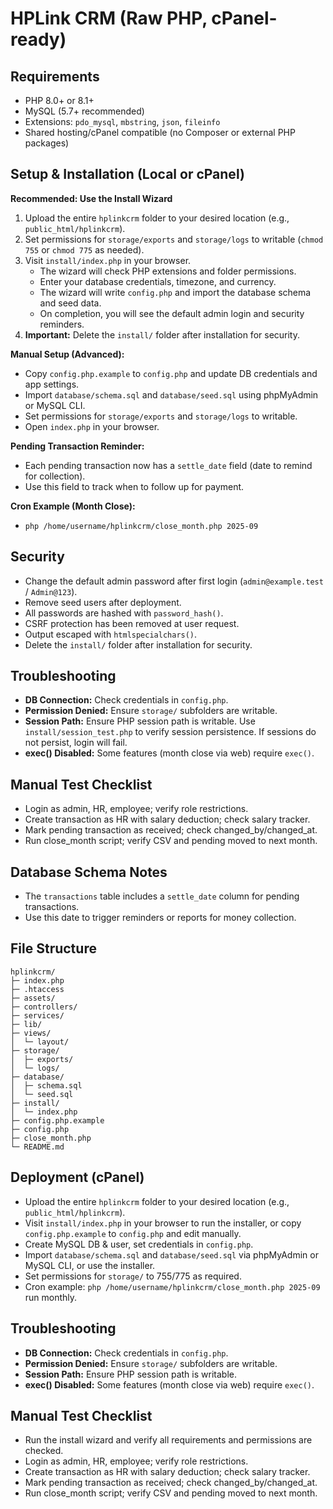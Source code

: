 # HPLink CRM (Raw PHP, cPanel-ready)

## Requirements

- PHP 8.0+ or 8.1+
- MySQL (5.7+ recommended)
- Extensions: `pdo_mysql`, `mbstring`, `json`, `fileinfo`
- Shared hosting/cPanel compatible (no Composer or external PHP packages)

## Setup & Installation (Local or cPanel)

**Recommended: Use the Install Wizard**

1. Upload the entire `hplinkcrm` folder to your desired location (e.g., `public_html/hplinkcrm`).
2. Set permissions for `storage/exports` and `storage/logs` to writable (`chmod 755` or `chmod 775` as needed).
3. Visit `install/index.php` in your browser.
   - The wizard will check PHP extensions and folder permissions.
   - Enter your database credentials, timezone, and currency.
   - The wizard will write `config.php` and import the database schema and seed data.
   - On completion, you will see the default admin login and security reminders.
4. **Important:** Delete the `install/` folder after installation for security.

**Manual Setup (Advanced):**

- Copy `config.php.example` to `config.php` and update DB credentials and app settings.
- Import `database/schema.sql` and `database/seed.sql` using phpMyAdmin or MySQL CLI.
- Set permissions for `storage/exports` and `storage/logs` to writable.
- Open `index.php` in your browser.

**Pending Transaction Reminder:**
- Each pending transaction now has a `settle_date` field (date to remind for collection).
- Use this field to track when to follow up for payment.

**Cron Example (Month Close):**
- `php /home/username/hplinkcrm/close_month.php 2025-09`

## Security

- Change the default admin password after first login (`admin@example.test` / `Admin@123`).
- Remove seed users after deployment.
- All passwords are hashed with `password_hash()`.
- CSRF protection has been removed at user request.
- Output escaped with `htmlspecialchars()`.
- Delete the `install/` folder after installation for security.

## Troubleshooting

- **DB Connection:** Check credentials in `config.php`.
- **Permission Denied:** Ensure `storage/` subfolders are writable.
- **Session Path:** Ensure PHP session path is writable. Use `install/session_test.php` to verify session persistence. If sessions do not persist, login will fail.
- **exec() Disabled:** Some features (month close via web) require `exec()`.

## Manual Test Checklist

- Login as admin, HR, employee; verify role restrictions.
- Create transaction as HR with salary deduction; check salary tracker.
- Mark pending transaction as received; check changed_by/changed_at.
- Run close_month script; verify CSV and pending moved to next month.

## Database Schema Notes

- The `transactions` table includes a `settle_date` column for pending transactions.
- Use this date to trigger reminders or reports for money collection.

## File Structure

```
hplinkcrm/
├─ index.php
├─ .htaccess
├─ assets/
├─ controllers/
├─ services/
├─ lib/
├─ views/
│  └─ layout/
├─ storage/
│  ├─ exports/
│  └─ logs/
├─ database/
│  ├─ schema.sql
│  └─ seed.sql
├─ install/
│  └─ index.php
├─ config.php.example
├─ config.php
├─ close_month.php
└─ README.md
```

## Deployment (cPanel)

- Upload the entire `hplinkcrm` folder to your desired location (e.g., `public_html/hplinkcrm`).
- Visit `install/index.php` in your browser to run the installer, or copy `config.php.example` to `config.php` and edit manually.
- Create MySQL DB & user, set credentials in `config.php`.
- Import `database/schema.sql` and `database/seed.sql` via phpMyAdmin or MySQL CLI, or use the installer.
- Set permissions for `storage/` to 755/775 as required.
- Cron example: `php /home/username/hplinkcrm/close_month.php 2025-09` run monthly.

## Troubleshooting

- **DB Connection:** Check credentials in `config.php`.
- **Permission Denied:** Ensure `storage/` subfolders are writable.
- **Session Path:** Ensure PHP session path is writable.
- **exec() Disabled:** Some features (month close via web) require `exec()`.

## Manual Test Checklist

- Run the install wizard and verify all requirements and permissions are checked.
- Login as admin, HR, employee; verify role restrictions.
- Create transaction as HR with salary deduction; check salary tracker.
- Mark pending transaction as received; check changed_by/changed_at.
- Run close_month script; verify CSV and pending moved to next month.
